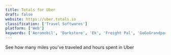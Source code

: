 ```yaml
---
title: Totals for Uber
draft: false 
website: https://uber.totals.io
classification: ['Travel Softwares']
platform: ['Web']
keywords: ['Aeromobil', 'Darkstore', 'Ek', 'Freight Pal', 'GoGoGrandparent', 'Is There Uber In?', 'Lyft', 'OSVehicle', 'Pistats.io', 'Ride', 'Rides in Google Maps', 'Teleport', 'The Uber Game', 'Ubeen', 'Uber Beacon', 'Uber Elevate', 'Uber Movement', 'Whyd', 'Zify', 'uberCOMMUTE']
---
```

See how many miles you've traveled and hours spent in Uber